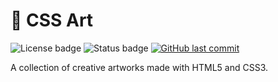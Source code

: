# 🎨 CSS Art

![License badge](https://img.shields.io/static/v1?label=License&message=GPL%203.0&color=blue&style=for-the-badge) ![Status badge](https://img.shields.io/static/v1?label=Status&message=Active&color=004e00&style=for-the-badge) [![GitHub last commit](https://img.shields.io/github/last-commit/google/skia.svg?style=flat)]()

A collection of creative artworks made with HTML5 and CSS3.
